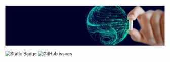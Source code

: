 ![freeCodeCamp Social Banner](https://github.com/Anirudh-Pawar/git-repo/blob/main/1646728837945.jpg)


![Static Badge](https://img.shields.io/badge/Siemens-%23009999?style=for-the-Badge&label=Powered%20by)
![GitHub issues](https://img.shields.io/github/issues/Anirudh-Pawar/git-repo)

